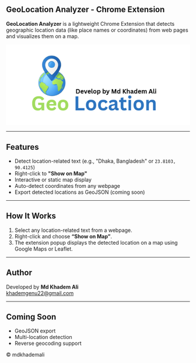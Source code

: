 ## GeoLocation Analyzer - Chrome Extension

**GeoLocation Analyzer** is a lightweight Chrome Extension that detects geographic location data (like place names or coordinates) from web pages and visualizes them on a map.

![GeoLocation Analyzer Logo](logo.png)

---

## Features

- Detect location-related text (e.g., "Dhaka, Bangladesh" or `23.8103, 90.4125`)
- Right-click to **"Show on Map"**
- Interactive or static map display
- Auto-detect coordinates from any webpage
- Export detected locations as GeoJSON (coming soon)

---

## How It Works

1. Select any location-related text from a webpage.
2. Right-click and choose **“Show on Map”**.
3. The extension popup displays the detected location on a map using Google Maps or Leaflet.

---

## Author

Developed by **Md Khadem Ali**  
[khademgenu22@gmail.com](mailto:khademgenu22@gmail.com)

---

## Coming Soon

- GeoJSON export
- Multi-location detection
- Reverse geocoding support

© mdkhademali